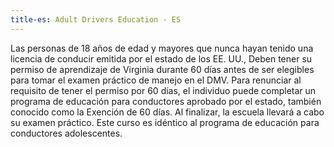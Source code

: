 ```yaml
---
title-es: Adult Drivers Education - ES
---
```

Las personas de 18 años de edad y mayores que nunca hayan tenido una licencia de conducir emitida por el estado de los EE. UU., Deben tener su permiso de aprendizaje de Virginia durante 60 días antes de ser elegibles para tomar el examen práctico de manejo en el DMV. Para renunciar al requisito de tener el permiso por 60 días, el individuo puede completar un programa de educación para conductores aprobado por el estado, también conocido como la Exención de 60 días. Al finalizar, la escuela llevará a cabo su examen práctico. Este curso es idéntico al programa de educación para conductores adolescentes.